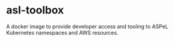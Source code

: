# asl-toolbox
A docker image to provide developer access and tooling to ASPeL Kubernetes namespaces and AWS resources.
